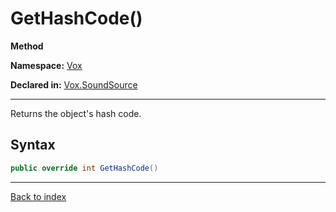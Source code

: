 # GetHashCode()

**Method**

**Namespace:** [Vox](Vox.md)

**Declared in:** [Vox.SoundSource](Vox.SoundSource.md)

------



Returns the object's hash code.


## Syntax

```csharp
public override int GetHashCode()
```

------

[Back to index](index.md)